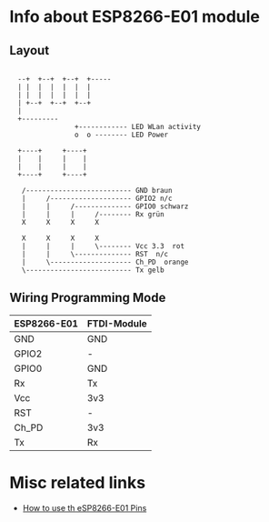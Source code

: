 # Info about ESP8266-E01 module

## Layout
```

  --+  +--+  +--+  +-----
  | |  |  |  |  |  |
  | |  |  |  |  |  |
  | +--+  +--+  +--+
  |
  +---------    
                +------------ LED WLan activity
                o  o -------- LED Power

  +----+     +----+  
  |    |     |    |
  |    |     |    |
  +----+     +----+

   /-------------------------- GND braun
   |     /-------------------- GPIO2 n/c
   |     |     /-------------- GPIO0 schwarz
   |     |     |     /-------- Rx grün
   X     X     X     X

   X     X     X     X   
   |     |     |     \-------- Vcc 3.3  rot
   |     |     \-------------- RST  n/c
   |     \-------------------- Ch_PD  orange
   \-------------------------- Tx gelb
```
## Wiring Programming Mode
|ESP8266-E01|FTDI-Module|
|---|---|
|GND|GND|
|GPIO2|-|
|GPIO0|GND|
|Rx|Tx|
|Vcc|3v3|
|RST|-|
|Ch_PD|3v3|
|Tx|Rx|

# Misc related links

- [How to use th eSP8266-E01 Pins](http://www.instructables.com/id/How-to-use-the-ESP8266-01-pins/)



